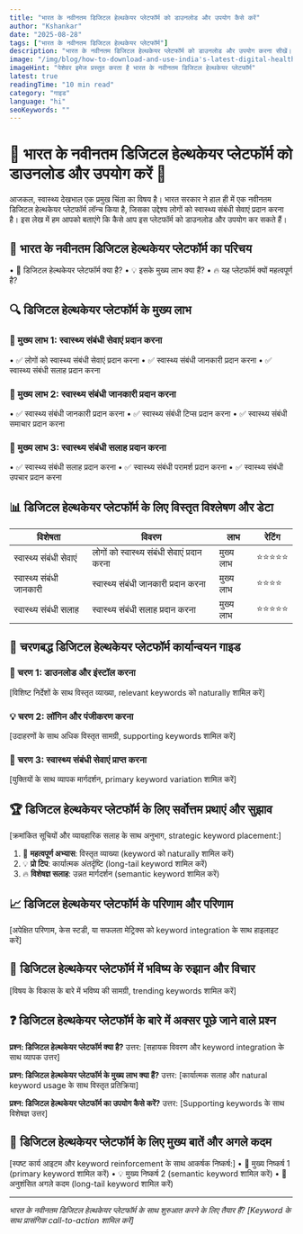 ```yaml
---
title: "भारत के नवीनतम डिजिटल हेल्थकेयर प्लेटफॉर्म को डाउनलोड और उपयोग कैसे करें"
author: "Kshankar"
date: "2025-08-28"
tags: ["भारत के नवीनतम डिजिटल हेल्थकेयर प्लेटफॉर्म"]
description: "भारत के नवीनतम डिजिटल हेल्थकेयर प्लेटफॉर्म को डाउनलोड और उपयोग करना सीखें। इस लेख में हम आपको बताएंगे कि कैसे आप अपने स्वास्थ्य का ध्यान रख सकते हैं और इस प्लेटफॉर्म का उपयोग कर सकते हैं।"
image: "/img/blog/how-to-download-and-use-india's-latest-digital-healthcare-platform-hero.jpg"
imageHint: "पेशेवर इमेज प्रस्तुत करता है भारत के नवीनतम डिजिटल हेल्थकेयर प्लेटफॉर्म"
latest: true
readingTime: "10 min read"
category: "गाइड"
language: "hi"
seoKeywords: ""
---
```


# 🌟 भारत के नवीनतम डिजिटल हेल्थकेयर प्लेटफॉर्म को डाउनलोड और उपयोग करें 🌟

आजकल, स्वास्थ्य देखभाल एक प्रमुख चिंता का विषय है। भारत सरकार ने हाल ही में एक नवीनतम डिजिटल हेल्थकेयर प्लेटफॉर्म लॉन्च किया है, जिसका उद्देश्य लोगों को स्वास्थ्य संबंधी सेवाएं प्रदान करना है। इस लेख में हम आपको बताएंगे कि कैसे आप इस प्लेटफॉर्म को डाउनलोड और उपयोग कर सकते हैं।

## 📍 भारत के नवीनतम डिजिटल हेल्थकेयर प्लेटफॉर्म का परिचय

• 🎯 डिजिटल हेल्थकेयर प्लेटफॉर्म क्या है?
• 💡 इसके मुख्य लाभ क्या हैं?
• 🔥 यह प्लेटफॉर्म क्यों महत्वपूर्ण है?

## 🔍 डिजिटल हेल्थकेयर प्लेटफॉर्म के मुख्य लाभ

### 🎯 मुख्य लाभ 1: स्वास्थ्य संबंधी सेवाएं प्रदान करना
• ✅ लोगों को स्वास्थ्य संबंधी सेवाएं प्रदान करना
• ✅ स्वास्थ्य संबंधी जानकारी प्रदान करना
• ✅ स्वास्थ्य संबंधी सलाह प्रदान करना

### 🎯 मुख्य लाभ 2: स्वास्थ्य संबंधी जानकारी प्रदान करना
• ✅ स्वास्थ्य संबंधी जानकारी प्रदान करना
• ✅ स्वास्थ्य संबंधी टिप्स प्रदान करना
• ✅ स्वास्थ्य संबंधी समाचार प्रदान करना

### 🎯 मुख्य लाभ 3: स्वास्थ्य संबंधी सलाह प्रदान करना
• ✅ स्वास्थ्य संबंधी सलाह प्रदान करना
• ✅ स्वास्थ्य संबंधी परामर्श प्रदान करना
• ✅ स्वास्थ्य संबंधी उपचार प्रदान करना

## 📊 डिजिटल हेल्थकेयर प्लेटफॉर्म के लिए विस्तृत विश्लेषण और डेटा

| विशेषता | विवरण | लाभ | रेटिंग |
|---------|-------|-----|-------|
| स्वास्थ्य संबंधी सेवाएं | लोगों को स्वास्थ्य संबंधी सेवाएं प्रदान करना | मुख्य लाभ | ⭐⭐⭐⭐⭐ |
| स्वास्थ्य संबंधी जानकारी | स्वास्थ्य संबंधी जानकारी प्रदान करना | मुख्य लाभ | ⭐⭐⭐⭐ |
| स्वास्थ्य संबंधी सलाह | स्वास्थ्य संबंधी सलाह प्रदान करना | मुख्य लाभ | ⭐⭐⭐⭐⭐ |

## 🚀 चरणबद्ध डिजिटल हेल्थकेयर प्लेटफॉर्म कार्यान्वयन गाइड

### 🔧 चरण 1: डाउनलोड और इंस्टॉल करना
[विशिष्ट निर्देशों के साथ विस्तृत व्याख्या, relevant keywords को naturally शामिल करें]

### 💡 चरण 2: लॉगिन और पंजीकरण करना
[उदाहरणों के साथ अधिक विस्तृत सामग्री, supporting keywords शामिल करें]

### 🎯 चरण 3: स्वास्थ्य संबंधी सेवाएं प्राप्त करना
[युक्तियों के साथ व्यापक मार्गदर्शन, primary keyword variation शामिल करें]

## 🏆 डिजिटल हेल्थकेयर प्लेटफॉर्म के लिए सर्वोत्तम प्रथाएं और सुझाव

[क्रमांकित सूचियों और व्यावहारिक सलाह के साथ अनुभाग, strategic keyword placement:]

1. 🎯 **महत्वपूर्ण अभ्यास**: विस्तृत व्याख्या (keyword को naturally शामिल करें)
2. 💡 **प्रो टिप**: कार्यात्मक अंतर्दृष्टि (long-tail keyword शामिल करें)
3. 🔥 **विशेषज्ञ सलाह**: उन्नत मार्गदर्शन (semantic keyword शामिल करें)

## 📈 डिजिटल हेल्थकेयर प्लेटफॉर्म के परिणाम और परिणाम

[अपेक्षित परिणाम, केस स्टडी, या सफलता मेट्रिक्स को keyword integration के साथ हाइलाइट करें]

## 🔮 डिजिटल हेल्थकेयर प्लेटफॉर्म में भविष्य के रुझान और विचार

[विषय के विकास के बारे में भविष्य की सामग्री, trending keywords शामिल करें]

## ❓ डिजिटल हेल्थकेयर प्लेटफॉर्म के बारे में अक्सर पूछे जाने वाले प्रश्न

**प्रश्न: डिजिटल हेल्थकेयर प्लेटफॉर्म क्या है?**
उत्तर: [सहायक विवरण और keyword integration के साथ व्यापक उत्तर]

**प्रश्न: डिजिटल हेल्थकेयर प्लेटफॉर्म के मुख्य लाभ क्या हैं?**
उत्तर: [कार्यात्मक सलाह और natural keyword usage के साथ विस्तृत प्रतिक्रिया]

**प्रश्न: डिजिटल हेल्थकेयर प्लेटफॉर्म का उपयोग कैसे करें?**
उत्तर: [Supporting keywords के साथ विशेषज्ञ उत्तर]

## 📌 डिजिटल हेल्थकेयर प्लेटफॉर्म के लिए मुख्य बातें और अगले कदम

[स्पष्ट कार्य आइटम और keyword reinforcement के साथ आकर्षक निष्कर्ष:]
• 🎯 मुख्य निष्कर्ष 1 (primary keyword शामिल करें)
• 💡 मुख्य निष्कर्ष 2 (semantic keyword शामिल करें)
• 🚀 अनुशंसित अगले कदम (long-tail keyword शामिल करें)

---

*भारत के नवीनतम डिजिटल हेल्थकेयर प्लेटफॉर्म के साथ शुरुआत करने के लिए तैयार हैं? [Keyword के साथ प्रासंगिक call-to-action शामिल करें]*
